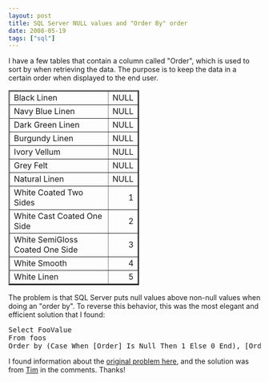 ```yaml
---
layout: post
title: SQL Server NULL values and "Order By" order
date: 2008-05-19
tags: ["sql"]
---
```


I have a few tables that contain a column called &quot;Order&quot;, which is used to sort by when retrieving the data. The purpose is to keep the data in a certain order when displayed to the end user.
  <table style="width: 261px; border-collapse: collapse" cellspacing="0" cellpadding="0" width="261" border="2"><tbody>     <tr style="height: 15pt" height="20">       <td style="width: 167pt; height: 15pt" width="216" height="20">Black Linen</td>        <td style="width: 29pt" width="41">NULL</td>     </tr>      <tr style="height: 15pt" height="20">       <td style="height: 15pt" width="216" height="20">Navy Blue Linen</td>        <td width="41">NULL</td>     </tr>      <tr style="height: 15pt" height="20">       <td style="height: 15pt" width="216" height="20">Dark Green Linen</td>        <td width="41">NULL</td>     </tr>      <tr style="height: 15pt" height="20">       <td style="height: 15pt" width="216" height="20">Burgundy Linen</td>        <td width="41">NULL</td>     </tr>      <tr style="height: 15pt" height="20">       <td style="height: 15pt" width="216" height="20">Ivory Vellum</td>        <td width="41">NULL</td>     </tr>      <tr style="height: 15pt" height="20">       <td style="height: 15pt" width="216" height="20">Grey Felt</td>        <td width="41">NULL</td>     </tr>      <tr style="height: 15pt" height="20">       <td style="height: 15pt" width="216" height="20">Natural Linen</td>        <td width="41">NULL</td>     </tr>      <tr style="height: 15pt" height="20">       <td style="height: 15pt" width="216" height="20">White Coated Two Sides</td>        <td align="right" width="41">1</td>     </tr>      <tr style="height: 15pt" height="20">       <td style="height: 15pt" width="216" height="20">White Cast Coated One Side</td>        <td align="right" width="41">2</td>     </tr>      <tr style="height: 15pt" height="20">       <td style="height: 15pt" width="216" height="20">White SemiGloss Coated One Side</td>        <td align="right" width="41">3</td>     </tr>      <tr style="height: 15pt" height="20">       <td style="height: 15pt" width="216" height="20">White Smooth</td>        <td align="right" width="41">4</td>     </tr>      <tr style="height: 15pt" height="20">       <td style="height: 15pt" width="216" height="20">White Linen</td>        <td align="right" width="41">5</td>     </tr>   </tbody></table>  

The problem is that SQL Server puts null values above non-null values when doing an &quot;order by&quot;. To reverse this behavior, this was the most elegant and efficient solution that I found:
  <pre class="sql" name="code">Select FooValue
From foos
Order by (Case When [Order] Is Null Then 1 Else 0 End), [Order]</pre>

I found information about the [original problem here](http://cfsilence.com/blog/client/index.cfm/2006/2/21/TSQL-Dealing-with-Null-Values-in-an-Order-By-Clause), and the solution was from [Tim](http://www.zeroesque.com/) in the comments. Thanks!